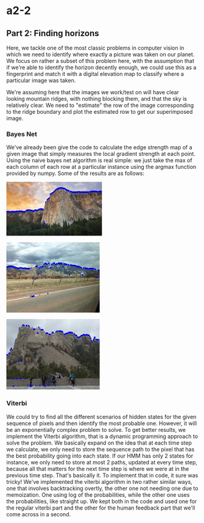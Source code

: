 # a2-2

## Part 2: Finding horizons

Here, we tackle one of the most classic problems in computer vision in which we need to identify where exactly a picture was taken on our planet. We focus on rather a subset of this problem here, with the assumption that if we're able to identify the horizon decently enough, we could use this as a fingerprint and match it with a digital elevation map to classify where a particular image was taken.

We're assuming here that the images we work/test on will have clear looking mountain ridges, with nothing blocking them, and that the sky is relatively clear. We need to "estimate" the row of the image corresponding to the ridge boundary and plot the estimated row to get our superimposed image.

### Bayes Net
We've already been give the code to calculate the edge strength map of a given image that simply measures the local gradient strength at each point. Using the naive bayes net algorithm is real simple: we just take the max of each column of each row at a particular instance using the argmax function provided by numpy. Some of the results are as follows:

![output 1](part2/bayes_net/mountain_output_simple.jpg)

![output_2](part2/bayes_net/mountain4_output_simple.jpg)

![output_3](part2/bayes_net/mountain7_output_simple.jpg)

### Viterbi
We could try to find all the different scenarios of hidden states for the given sequence of pixels and then identify the most probable one. However, it will be an exponentially complex problem to solve. To get better results, we implement the Viterbi algorithm, that is a dynamic programming approach to solve the problem. We basically expand on the idea that at each time step we calculate, we only need to store the sequence path to the pixel that has the best probability going into each state. If our HMM has only 2 states for instance, we only need to store at most 2 paths, updated at every time step, because all that matters for the next time step is where we were at in the previous time step. That's basically it.
To implement that in code, it sure was tricky! We've implemented the viterbi algorithm in two rather similar ways, one that involves backtracking overtly, the other one not needing one due to memoization. One using log of the probabilities, while the other one uses the probabilities, like straight up. We kept both in the code and used one for the regular viterbi part and the other for the human feedback part that we'll come across in a second.


